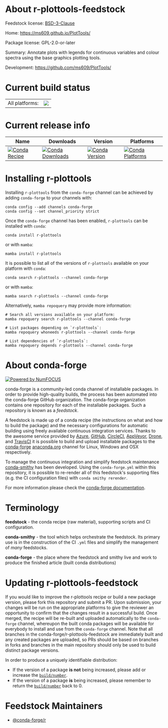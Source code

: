 About r-plottools-feedstock
===========================

Feedstock license: [BSD-3-Clause](https://github.com/conda-forge/r-plottools-feedstock/blob/main/LICENSE.txt)

Home: https://ms609.github.io/PlotTools/

Package license: GPL-2.0-or-later

Summary: Annotate plots with legends for continuous variables and colour spectra using the base graphics plotting tools.

Development: https://github.com/ms609/PlotTools/

Current build status
====================


<table><tr><td>All platforms:</td>
    <td>
      <a href="https://dev.azure.com/conda-forge/feedstock-builds/_build/latest?definitionId=19338&branchName=main">
        <img src="https://dev.azure.com/conda-forge/feedstock-builds/_apis/build/status/r-plottools-feedstock?branchName=main">
      </a>
    </td>
  </tr>
</table>

Current release info
====================

| Name | Downloads | Version | Platforms |
| --- | --- | --- | --- |
| [![Conda Recipe](https://img.shields.io/badge/recipe-r--plottools-green.svg)](https://anaconda.org/conda-forge/r-plottools) | [![Conda Downloads](https://img.shields.io/conda/dn/conda-forge/r-plottools.svg)](https://anaconda.org/conda-forge/r-plottools) | [![Conda Version](https://img.shields.io/conda/vn/conda-forge/r-plottools.svg)](https://anaconda.org/conda-forge/r-plottools) | [![Conda Platforms](https://img.shields.io/conda/pn/conda-forge/r-plottools.svg)](https://anaconda.org/conda-forge/r-plottools) |

Installing r-plottools
======================

Installing `r-plottools` from the `conda-forge` channel can be achieved by adding `conda-forge` to your channels with:

```
conda config --add channels conda-forge
conda config --set channel_priority strict
```

Once the `conda-forge` channel has been enabled, `r-plottools` can be installed with `conda`:

```
conda install r-plottools
```

or with `mamba`:

```
mamba install r-plottools
```

It is possible to list all of the versions of `r-plottools` available on your platform with `conda`:

```
conda search r-plottools --channel conda-forge
```

or with `mamba`:

```
mamba search r-plottools --channel conda-forge
```

Alternatively, `mamba repoquery` may provide more information:

```
# Search all versions available on your platform:
mamba repoquery search r-plottools --channel conda-forge

# List packages depending on `r-plottools`:
mamba repoquery whoneeds r-plottools --channel conda-forge

# List dependencies of `r-plottools`:
mamba repoquery depends r-plottools --channel conda-forge
```


About conda-forge
=================

[![Powered by
NumFOCUS](https://img.shields.io/badge/powered%20by-NumFOCUS-orange.svg?style=flat&colorA=E1523D&colorB=007D8A)](https://numfocus.org)

conda-forge is a community-led conda channel of installable packages.
In order to provide high-quality builds, the process has been automated into the
conda-forge GitHub organization. The conda-forge organization contains one repository
for each of the installable packages. Such a repository is known as a *feedstock*.

A feedstock is made up of a conda recipe (the instructions on what and how to build
the package) and the necessary configurations for automatic building using freely
available continuous integration services. Thanks to the awesome service provided by
[Azure](https://azure.microsoft.com/en-us/services/devops/), [GitHub](https://github.com/),
[CircleCI](https://circleci.com/), [AppVeyor](https://www.appveyor.com/),
[Drone](https://cloud.drone.io/welcome), and [TravisCI](https://travis-ci.com/)
it is possible to build and upload installable packages to the
[conda-forge](https://anaconda.org/conda-forge) [anaconda.org](https://anaconda.org/)
channel for Linux, Windows and OSX respectively.

To manage the continuous integration and simplify feedstock maintenance
[conda-smithy](https://github.com/conda-forge/conda-smithy) has been developed.
Using the ``conda-forge.yml`` within this repository, it is possible to re-render all of
this feedstock's supporting files (e.g. the CI configuration files) with ``conda smithy rerender``.

For more information please check the [conda-forge documentation](https://conda-forge.org/docs/).

Terminology
===========

**feedstock** - the conda recipe (raw material), supporting scripts and CI configuration.

**conda-smithy** - the tool which helps orchestrate the feedstock.
                   Its primary use is in the construction of the CI ``.yml`` files
                   and simplify the management of *many* feedstocks.

**conda-forge** - the place where the feedstock and smithy live and work to
                  produce the finished article (built conda distributions)


Updating r-plottools-feedstock
==============================

If you would like to improve the r-plottools recipe or build a new
package version, please fork this repository and submit a PR. Upon submission,
your changes will be run on the appropriate platforms to give the reviewer an
opportunity to confirm that the changes result in a successful build. Once
merged, the recipe will be re-built and uploaded automatically to the
`conda-forge` channel, whereupon the built conda packages will be available for
everybody to install and use from the `conda-forge` channel.
Note that all branches in the conda-forge/r-plottools-feedstock are
immediately built and any created packages are uploaded, so PRs should be based
on branches in forks and branches in the main repository should only be used to
build distinct package versions.

In order to produce a uniquely identifiable distribution:
 * If the version of a package **is not** being increased, please add or increase
   the [``build/number``](https://docs.conda.io/projects/conda-build/en/latest/resources/define-metadata.html#build-number-and-string).
 * If the version of a package **is** being increased, please remember to return
   the [``build/number``](https://docs.conda.io/projects/conda-build/en/latest/resources/define-metadata.html#build-number-and-string)
   back to 0.

Feedstock Maintainers
=====================

* [@conda-forge/r](https://github.com/conda-forge/r/)

